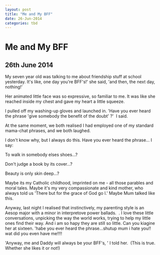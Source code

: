 ```yaml
---
layout: post
title: "Me and My BFF"
date: 26-Jun-2014
categories: tbd
---
```


# Me and My BFF

## 26th June 2014

My seven year old was talking to me about friendship stuff at school yesterday. It's like,   one day you're BFF's!' she said,   'and then,   the next day, nothing!'

Her animated little face was so expressive, so familiar to me. It was like she reached inside my chest and gave my heart a little squeeze.

I pulled off my washing-up gloves and launched in. 'Have you ever heard the phrase 'give somebody the benefit of the doubt' ?'  I said.

At the same moment, we both realised I had employed one of my standard mama-chat phrases, and we both laughed.

I don't know why, but I always do this. Have you ever heard the phrase... I say:

To walk in somebody elses shoes...?

Don't judge a book by its cover...?

Beauty is only skin deep...?

Maybe its my Catholic childhood, imprinted on me - all those parables and moral tales. Maybe it's my very compassionate and kind mother, who always told us 'There but for the grace of God go I.' Maybe Mum talked like this.

Anyway, last night I realised that instinctively, my parenting style is an Aesop major with a minor in interpretove power ballads.  . I love these little conversations, unpicking the way the world works, trying to help my little ones find their way. And i am so hapy they are still so little. Can you kiagine her at sixteen. 'habe you ever heard the phrase...shutup mum i hate you!! wat did you even have me!!!!

'Anyway, me and Daddy will always be your BFF's, ' I told her.  (This is true. Whether she likes it or not!)

 

 
